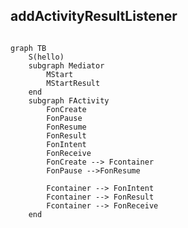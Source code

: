## addActivityResultListener

```java


```




```mermaid
graph TB
	S(hello)
	subgraph Mediator
		MStart
		MStartResult
	end
	subgraph FActivity
		FonCreate
		FonPause 
		FonResume 
		FonResult 
		FonIntent 
		FonReceive 
		FonCreate --> Fcontainer
		FonPause -->FonResume

		Fcontainer --> FonIntent
		Fcontainer --> FonResult
		Fcontainer --> FonReceive
	end


```
<!--stackedit_data:
eyJoaXN0b3J5IjpbMTg2Nzc5NjU3LC0yODQzODI5MTMsLTEwNT
g0ODY2NjMsLTQzNDkzMTcwOF19
-->